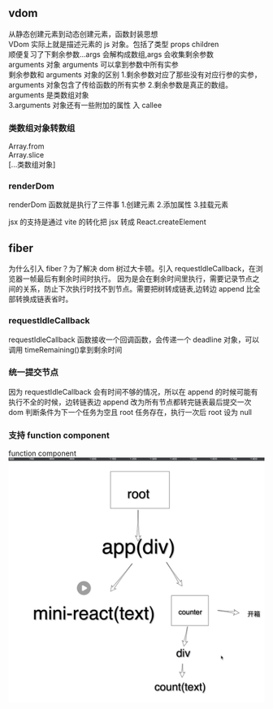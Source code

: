 ## vdom

从静态创建元素到动态创建元素，函数封装思想  
VDom 实际上就是描述元素的 js 对象。包括了类型 props children  
顺便复习了下剩余参数...args 会解构成数组,args 会收集剩余参数  
arguments 对象 arguments 可以拿到参数中所有实参  
剩余参数和 arguments 对象的区别 1.剩余参数对应了那些没有对应行参的实参，arguments 对象包含了传给函数的所有实参 2.剩余参数是真正的数组。arguments 是类数组对象  
3.arguments 对象还有一些附加的属性 入 callee

### 类数组对象转数组

Array.from  
Array.slice  
[...类数组对象]

### renderDom

renderDom 函数就是执行了三件事 1.创建元素 2.添加属性 3.挂载元素

jsx 的支持是通过 vite 的转化把 jsx 转成 React.createElement

## fiber

为什么引入 fiber？为了解决 dom 树过大卡顿。引入 requestIdleCallback，在浏览器一帧最后有剩余时间时执行。
因为是会在剩余时间里执行，需要记录节点之间的关系，防止下次执行时找不到节点。需要把树转成链表,边转边 append 比全部转换成链表省时。

### requestIdleCallback

requestIdleCallback 函数接收一个回调函数，会传递一个 deadline 对象，可以调用 timeRemaining()拿到剩余时间

### 统一提交节点

因为 requestIdleCallback 会有时间不够的情况，所以在 append 的时候可能有执行不全的时候，边转链表边 append 改为所有节点都转完链表最后提交一次 dom
判断条件为下一个任务为空且 root 任务存在，执行一次后 root 设为 null

### 支持 function component

function component
![Alt text](image.png)
